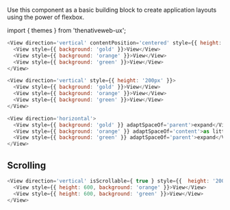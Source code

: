 Use this component as a basic building block to create application layouts using the power of flexbox.

import { themes } from 'thenativeweb-ux';
```javascript
<View direction='vertical' contentPosition='centered' style={{ height: '200px' }}>
  <View style={{ background: 'gold' }}>View</View>
  <View style={{ background: 'orange' }}>View</View>
  <View style={{ background: 'green' }}>View</View>
</View>
```

```javascript
<View direction='vertical' style={{ height: '200px' }}>
  <View style={{ background: 'gold' }}>View</View>
  <View style={{ background: 'orange' }}>View</View>
  <View style={{ background: 'green' }}>View</View>
</View>
```

```javascript
<View direction='horizontal'>
  <View style={{ background: 'gold' }} adaptSpaceOf='parent'>expand</View>
  <View style={{ background: 'orange' }} adaptSpaceOf='content'>as little space as needed</View>
  <View style={{ background: 'green' }} adaptSpaceOf='parent'>expand</View>
</View>
```

## Scrolling

```javascript
<View direction='vertical' isScrollable={ true } style={{  height: '200px'  }}>
  <View style={{ height: 600, background: 'orange' }}>View</View>
  <View style={{ height: 600, background: 'green' }}>View</View>
</View>
```
